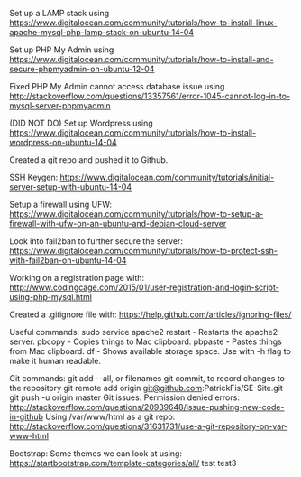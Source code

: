 Set up a LAMP stack using
https://www.digitalocean.com/community/tutorials/how-to-install-linux-apache-mysql-php-lamp-stack-on-ubuntu-14-04

Set up PHP My Admin using
https://www.digitalocean.com/community/tutorials/how-to-install-and-secure-phpmyadmin-on-ubuntu-12-04

Fixed PHP My Admin cannot access database issue using
http://stackoverflow.com/questions/13357561/error-1045-cannot-log-in-to-mysql-server-phpmyadmin

(DID NOT DO) Set up Wordpress using
https://www.digitalocean.com/community/tutorials/how-to-install-wordpress-on-ubuntu-14-04

Created a git repo and pushed it to Github.

SSH Keygen:
https://www.digitalocean.com/community/tutorials/initial-server-setup-with-ubuntu-14-04

Setup a firewall using UFW:
https://www.digitalocean.com/community/tutorials/how-to-setup-a-firewall-with-ufw-on-an-ubuntu-and-debian-cloud-server

Look into fail2ban to further secure the server:
https://www.digitalocean.com/community/tutorials/how-to-protect-ssh-with-fail2ban-on-ubuntu-14-04

Working on a registration page with:
http://www.codingcage.com/2015/01/user-registration-and-login-script-using-php-mysql.html

Created a .gitignore file with:
https://help.github.com/articles/ignoring-files/

Useful commands:
sudo service apache2 restart - Restarts the apache2 server.
pbcopy - Copies things to Mac clipboard.
pbpaste - Pastes things from Mac clipboard.
df - Shows available storage space. Use with -h flag to make it human readable.

Git commands:
git add --all, or filenames
git commit, to record changes to the repository
git remote add origin git@github.com:PatrickFis/SE-Site.git
git push -u origin master
Git issues:
Permission denied errors: http://stackoverflow.com/questions/20939648/issue-pushing-new-code-in-github
Using /var/www/html as a git repo: http://stackoverflow.com/questions/31631731/use-a-git-repository-on-var-www-html

Bootstrap:
Some themes we can look at using: https://startbootstrap.com/template-categories/all/
test
test3
